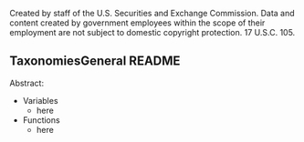 ﻿Created by staff of the U.S. Securities and Exchange Commission.
Data and content created by government employees within the scope of their employment are not subject to domestic copyright protection. 17 U.S.C. 105.

## TaxonomiesGeneral README
Abstract:

 - Variables
	 - here
 - Functions
	 - here
